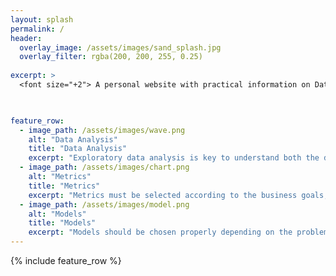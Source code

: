 ```yaml
---
layout: splash
permalink: /
header:
  overlay_image: /assets/images/sand_splash.jpg
  overlay_filter: rgba(200, 200, 255, 0.25)
  
excerpt: >
  <font size="+2"> A personal website with practical information on Data Science and Machine Learning from a practitioner's perspective. <br /></font>


  
feature_row:
  - image_path: /assets/images/wave.png
    alt: "Data Analysis"
    title: "Data Analysis"
    excerpt: "Exploratory data analysis is key to understand both the dataset and the problems and to formulate new hypothesis and questions"
  - image_path: /assets/images/chart.png
    alt: "Metrics"
    title: "Metrics"
    excerpt: "Metrics must be selected according to the business goals, the data and the approach chosen."
  - image_path: /assets/images/model.png
    alt: "Models"
    title: "Models"
    excerpt: "Models should be chosen properly depending on the problem, dataset, goals and constraints, tuned and validated with careful data hygiene procedures"
---
```


{% include feature_row %}